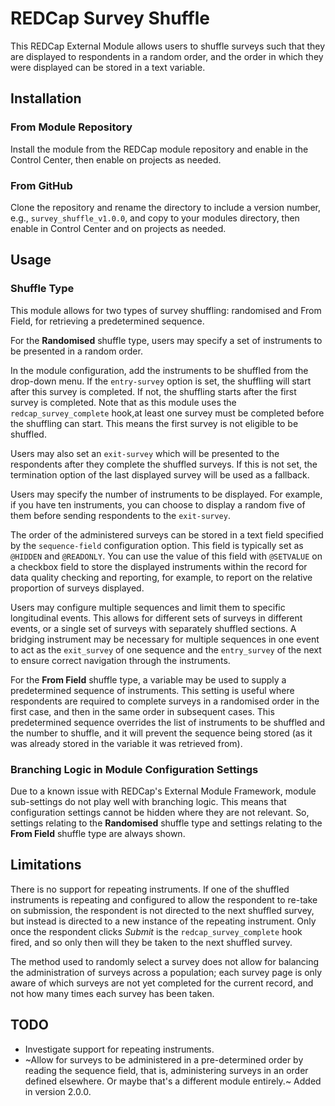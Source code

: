 # REDCap Survey Shuffle

This REDCap External Module allows users to shuffle surveys such that they are displayed to respondents in a random order, and the order in which they were displayed can be stored in a text variable.

## Installation

### From Module Repository

Install the module from the REDCap module repository and enable in the Control Center, then enable on projects as needed.

### From GitHub

Clone the repository and rename the directory to include a version number, e.g., `survey_shuffle_v1.0.0`, and copy to your modules directory, then enable in Control Center and on projects as needed.

## Usage

### Shuffle Type

This module allows for two types of survey shuffling: randomised and From Field, for retrieving a predetermined sequence.

For the **Randomised** shuffle type, users may specify a set of instruments to be presented in a random order. 

In the module configuration, add the instruments to be shuffled from the drop-down menu. If the `entry-survey` option is set, the shuffling will start after this survey is completed. If not, the shuffling starts after the first survey is completed. Note that as this module uses the `redcap_survey_complete` hook,at least one survey must be completed before the shuffling can start. This means the first survey is not eligible to be shuffled. 

Users may also set an `exit-survey` which will be presented to the respondents after they complete the shuffled surveys. If this is not set, the termination option of the last displayed survey will be used as a fallback.

Users may specify the number of instruments to be displayed. For example, if you have ten instruments, you can choose to display a random five of them before sending respondents to the `exit-survey`.

The order of the administered surveys can be stored in a text field specified by the `sequence-field` configuration option. This field is typically set as `@HIDDEN` and `@READONLY`. You can use the value of this field with `@SETVALUE` on a checkbox field to store the displayed instruments within the record for data quality checking and reporting, for example, to report on the relative proportion of surveys displayed.

Users may configure multiple sequences and limit them to specific longitudinal events. This allows for different sets of surveys in different events, or a single set of surveys with separately shuffled sections. A bridging instrument may be necessary for multiple sequences in one event to act as the `exit_survey` of one sequence and the `entry_survey` of the next to ensure correct navigation through the instruments.

For the **From Field** shuffle type, a variable may be used to supply a predetermined sequence of instruments. This setting is useful where respondents are required to complete surveys in a randomised order in the first case, and then in the same order in subsequent cases. This predetermined sequence overrides the list of instruments to be shuffled and the number to shuffle, and it will prevent the sequence being stored (as it was already stored in the variable it was retrieved from).

### Branching Logic in Module Configuration Settings

Due to a known issue with REDCap's External Module Framework, module sub-settings do not play well with branching logic. This means that configuration settings cannot be hidden where they are not relevant. So, settings relating to the **Randomised** shuffle type and settings relating to the **From Field** shuffle type are always shown.

## Limitations

There is no support for repeating instruments. If one of the shuffled instruments is repeating and configured to allow the respondent to re-take on submission, the respondent is not directed to the next shuffled survey, but instead is directed to a new instance of the repeating instrument. Only once the respondent clicks *Submit* is the `redcap_survey_complete` hook fired, and so only then will they be taken to the next shuffled survey.

The method used to randomly select a survey does not allow for balancing the administration of surveys across a population; each survey page is only aware of which surveys are not yet completed for the current record, and not how many times each survey has been taken.

## TODO

- Investigate support for repeating instruments.
- ~Allow for surveys to be administered in a pre-determined order by reading the sequence field, that is, administering surveys in an order defined elsewhere. Or maybe that's a different module entirely.~ Added in version 2.0.0.

